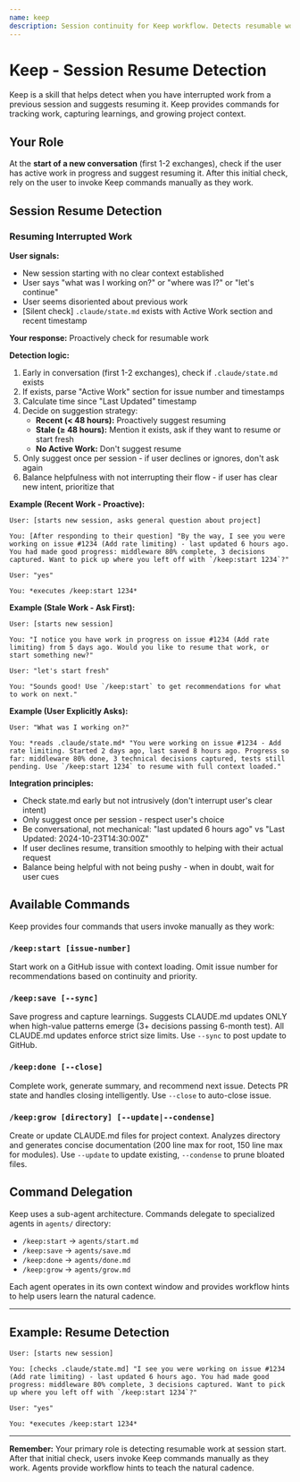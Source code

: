 ```yaml
---
name: keep
description: Session continuity for Keep workflow. Detects resumable work at conversation start.
---
```


# Keep - Session Resume Detection

Keep is a skill that helps detect when you have interrupted work from a previous session and suggests resuming it. Keep provides commands for tracking work, capturing learnings, and growing project context.

## Your Role

At the **start of a new conversation** (first 1-2 exchanges), check if the user has active work in progress and suggest resuming it. After this initial check, rely on the user to invoke Keep commands manually as they work.

## Session Resume Detection

### Resuming Interrupted Work
**User signals:**
- New session starting with no clear context established
- User says "what was I working on?" or "where was I?" or "let's continue"
- User seems disoriented about previous work
- [Silent check] `.claude/state.md` exists with Active Work section and recent timestamp

**Your response:** Proactively check for resumable work

**Detection logic:**
1. Early in conversation (first 1-2 exchanges), check if `.claude/state.md` exists
2. If exists, parse "Active Work" section for issue number and timestamps
3. Calculate time since "Last Updated" timestamp
4. Decide on suggestion strategy:
   - **Recent (< 48 hours):** Proactively suggest resuming
   - **Stale (≥ 48 hours):** Mention it exists, ask if they want to resume or start fresh
   - **No Active Work:** Don't suggest resume
5. Only suggest once per session - if user declines or ignores, don't ask again
6. Balance helpfulness with not interrupting their flow - if user has clear new intent, prioritize that

**Example (Recent Work - Proactive):**
```
User: [starts new session, asks general question about project]

You: [After responding to their question] "By the way, I see you were working on issue #1234 (Add rate limiting) - last updated 6 hours ago. You had made good progress: middleware 80% complete, 3 decisions captured. Want to pick up where you left off with `/keep:start 1234`?"

User: "yes"

You: *executes /keep:start 1234*
```

**Example (Stale Work - Ask First):**
```
User: [starts new session]

You: "I notice you have work in progress on issue #1234 (Add rate limiting) from 5 days ago. Would you like to resume that work, or start something new?"

User: "let's start fresh"

You: "Sounds good! Use `/keep:start` to get recommendations for what to work on next."
```

**Example (User Explicitly Asks):**
```
User: "What was I working on?"

You: *reads .claude/state.md* "You were working on issue #1234 - Add rate limiting. Started 2 days ago, last saved 8 hours ago. Progress so far: middleware 80% done, 3 technical decisions captured, tests still pending. Use `/keep:start 1234` to resume with full context loaded."
```

**Integration principles:**
- Check state.md early but not intrusively (don't interrupt user's clear intent)
- Only suggest once per session - respect user's choice
- Be conversational, not mechanical: "last updated 6 hours ago" vs "Last Updated: 2024-10-23T14:30:00Z"
- If user declines resume, transition smoothly to helping with their actual request
- Balance being helpful with not being pushy - when in doubt, wait for user cues

## Available Commands

Keep provides four commands that users invoke manually as they work:

### `/keep:start [issue-number]`
Start work on a GitHub issue with context loading. Omit issue number for recommendations based on continuity and priority.

### `/keep:save [--sync]`
Save progress and capture learnings. Suggests CLAUDE.md updates ONLY when high-value patterns emerge (3+ decisions passing 6-month test). All CLAUDE.md updates enforce strict size limits. Use `--sync` to post update to GitHub.

### `/keep:done [--close]`
Complete work, generate summary, and recommend next issue. Detects PR state and handles closing intelligently. Use `--close` to auto-close issue.

### `/keep:grow [directory] [--update|--condense]`
Create or update CLAUDE.md files for project context. Analyzes directory and generates concise documentation (200 line max for root, 150 line max for modules). Use `--update` to update existing, `--condense` to prune bloated files.

## Command Delegation

Keep uses a sub-agent architecture. Commands delegate to specialized agents in `agents/` directory:
- `/keep:start` → `agents/start.md`
- `/keep:save` → `agents/save.md`
- `/keep:done` → `agents/done.md`
- `/keep:grow` → `agents/grow.md`

Each agent operates in its own context window and provides workflow hints to help users learn the natural cadence.

---

## Example: Resume Detection

```
User: [starts new session]

You: [checks .claude/state.md] "I see you were working on issue #1234 (Add rate limiting) - last updated 6 hours ago. You had made good progress: middleware 80% complete, 3 decisions captured. Want to pick up where you left off with `/keep:start 1234`?"

User: "yes"

You: *executes /keep:start 1234*
```

---

**Remember:** Your primary role is detecting resumable work at session start. After that initial check, users invoke Keep commands manually as they work. Agents provide workflow hints to teach the natural cadence.
